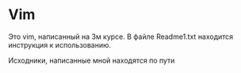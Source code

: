 # Vim
Это vim, написанный на 3м курсе.
В файле Readme1.txt находится инструкция к использованию.

Исходники, написанные мной находятся по пути 

